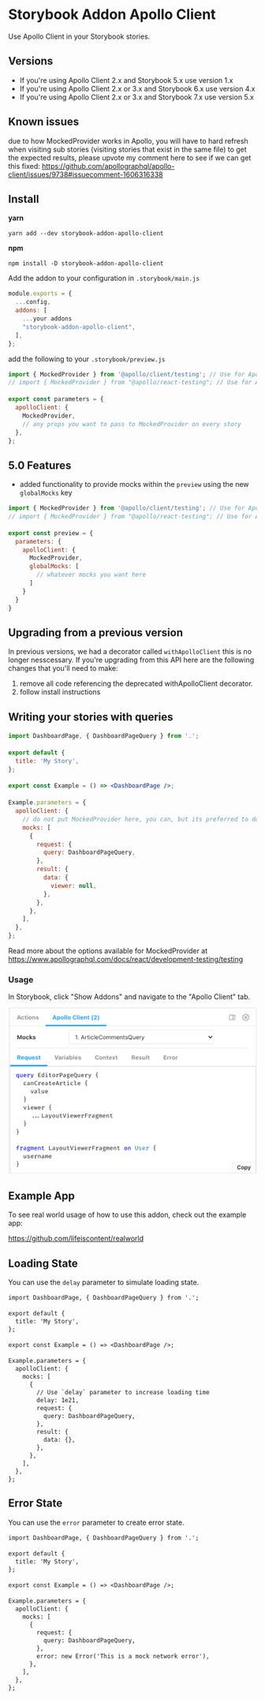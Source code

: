 # Storybook Addon Apollo Client

Use Apollo Client in your Storybook stories.

## Versions

- If you're using Apollo Client 2.x and Storybook 5.x use version 1.x
- If you're using Apollo Client 2.x or 3.x and Storybook 6.x use version 4.x
- If you're using Apollo Client 2.x or 3.x and Storybook 7.x use version 5.x

## Known issues

due to how MockedProvider works in Apollo, you will have to hard refresh when visiting sub stories (visiting stories that exist in the same file) to get the expected results, please upvote my comment here to see if we can get this fixed: https://github.com/apollographql/apollo-client/issues/9738#issuecomment-1606316338

## Install

**yarn**

```
yarn add --dev storybook-addon-apollo-client
```

**npm**

```
npm install -D storybook-addon-apollo-client
```

Add the addon to your configuration in `.storybook/main.js`

```js
module.exports = {
  ...config,
  addons: [
    ...your addons
    "storybook-addon-apollo-client",
  ],
};
```

add the following to your `.storybook/preview.js`

```js
import { MockedProvider } from '@apollo/client/testing'; // Use for Apollo Version 3+
// import { MockedProvider } from "@apollo/react-testing"; // Use for Apollo Version < 3

export const parameters = {
  apolloClient: {
    MockedProvider,
    // any props you want to pass to MockedProvider on every story
  },
};
```

## 5.0 Features
- added functionality to provide mocks within the `preview` using the new `globalMocks` key

```js
import { MockedProvider } from '@apollo/client/testing'; // Use for Apollo Version 3+
// import { MockedProvider } from "@apollo/react-testing"; // Use for Apollo Version < 3

export const preview = {
  parameters: {
    apolloClient: {
      MockedProvider,
      globalMocks: [
        // whatever mocks you want here
      ]
    }
  }
}
```

## Upgrading from a previous version

In previous versions, we had a decorator called `withApolloClient` this is no longer nesscessary. If you're upgrading from this API here are the following changes that you'll need to make:

1. remove all code referencing the deprecated withApolloClient decorator.
2. follow install instructions

## Writing your stories with queries

```jsx
import DashboardPage, { DashboardPageQuery } from '.';

export default {
  title: 'My Story',
};

export const Example = () => <DashboardPage />;

Example.parameters = {
  apolloClient: {
    // do not put MockedProvider here, you can, but its preferred to do it in preview.js
    mocks: [
      {
        request: {
          query: DashboardPageQuery,
        },
        result: {
          data: {
            viewer: null,
          },
        },
      },
    ],
  },
};
```

Read more about the options available for MockedProvider at https://www.apollographql.com/docs/react/development-testing/testing

### Usage

In Storybook, click "Show Addons" and navigate to the "Apollo Client" tab.

![Addon UI Preview](preview.png)

## Example App

To see real world usage of how to use this addon, check out the example app:

https://github.com/lifeiscontent/realworld

## Loading State

You can use the `delay` parameter to simulate loading state.

```
import DashboardPage, { DashboardPageQuery } from '.';

export default {
  title: 'My Story',
};

export const Example = () => <DashboardPage />;

Example.parameters = {
  apolloClient: {
    mocks: [
      {
        // Use `delay` parameter to increase loading time
        delay: 1e21,
        request: {
          query: DashboardPageQuery,
        },
        result: {
          data: {},
        },
      },
    ],
  },
};
```

## Error State

You can use the `error` parameter to create error state.

```
import DashboardPage, { DashboardPageQuery } from '.';

export default {
  title: 'My Story',
};

export const Example = () => <DashboardPage />;

Example.parameters = {
  apolloClient: {
    mocks: [
      {
        request: {
          query: DashboardPageQuery,
        },
        error: new Error('This is a mock network error'),
      },
    ],
  },
};
```
